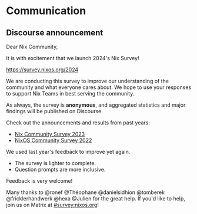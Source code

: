 # Communication

## Discourse announcement

Dear Nix Community,

It is with excitement that we launch 2024's Nix Survey!

https://survey.nixos.org/2024

We are conducting this survey to improve our understanding of the community and what everyone cares about.
We hope to use your responses to support Nix Teams in best serving the community.

As always, the survey is **anonymous**, and aggregated statistics and major findings will be published on Discourse.

Check out the announcements and results from past years:
- [Nix Community Survey 2023](https://discourse.nixos.org/t/nix-community-survey-2023/28988/1)
- [NixOS Community Survey 2022](https://discourse.nixos.org/t/nixos-community-survey-2022/17952)

We used last year's feedback to improve yet again.
- The survey is lighter to complete.
- Question prompts are more inclusive.

Feedback is very welcome!

Many thanks to @ronef @Théophane @danielsidhion @tomberek @fricklerhandwerk @hexa @Julien for the great help.
If you'd like to help, join us on Matrix at [#survey:nixos.org](https://matrix.to/#/#survey:nixos.org)!
